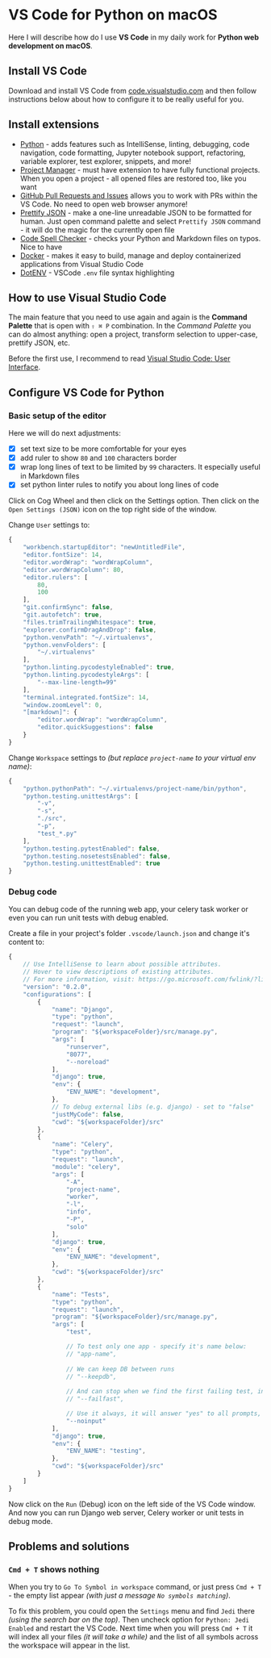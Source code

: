 # VS Code for Python on macOS

Here I will describe how do I use **VS Code** in my daily work for **Python web development on macOS**.

## Install VS Code

Download and install VS Code from [code.visualstudio.com](https://code.visualstudio.com) and then follow
instructions below about how to configure it to be really useful for you.

## Install extensions

- [Python](https://marketplace.visualstudio.com/items?itemName=ms-python.python) - adds features such as IntelliSense, linting, debugging, code navigation, code formatting, Jupyter notebook support, refactoring, variable explorer, test explorer, snippets, and more!
- [Project Manager](https://marketplace.visualstudio.com/items?itemName=alefragnani.project-manager) - must have extension to have fully functional projects. When you open a project - all opened files are restored too, like you want
- [GitHub Pull Requests and Issues](https://marketplace.visualstudio.com/items?itemName=GitHub.vscode-pull-request-github) allows you to work with PRs within the VS Code. No need to open web browser anymore!
- [Prettify JSON](https://marketplace.visualstudio.com/items?itemName=mohsen1.prettify-json) - make a one-line unreadable JSON to be formatted for human. Just open command palette and select `Prettify JSON` command - it will do the magic for the currently open file
- [Code Spell Checker](https://marketplace.visualstudio.com/items?itemName=streetsidesoftware.code-spell-checker) - checks your Python and Markdown files on typos. Nice to have
- [Docker](https://marketplace.visualstudio.com/items?itemName=ms-azuretools.vscode-docker) - makes it easy to build, manage and deploy containerized applications from Visual Studio Code
- [DotENV](https://marketplace.visualstudio.com/items?itemName=mikestead.dotenv) - VSCode `.env` file syntax highlighting

## How to use Visual Studio Code

The main feature that you need to use again and again is the **Command Palette** that is open with `⇧ ⌘ P` combination.
In the *Command Palette* you can do almost anything: open a project, transform selection to upper-case, prettify JSON, etc.

Before the first use, I recommend to read [Visual Studio Code: User Interface](https://code.visualstudio.com/docs/getstarted/userinterface).

## Configure VS Code for Python

### Basic setup of the editor

Here we will do next adjustments:
- [x] set text size to be more comfortable for your eyes
- [x] add ruler to show `80` and `100` characters border
- [x] wrap long lines of text to be limited by `99` characters. It especially useful in Markdown files
- [x] set python linter rules to notify you about long lines of code

Click on Cog Wheel and then click on the Settings option. Then click on the `Open Settings (JSON)` icon
on the top right side of the window.

Change `User` settings to:
```js
{
    "workbench.startupEditor": "newUntitledFile",
    "editor.fontSize": 14,
    "editor.wordWrap": "wordWrapColumn",
    "editor.wordWrapColumn": 80,
    "editor.rulers": [
        80,
        100
    ],
    "git.confirmSync": false,
    "git.autofetch": true,
    "files.trimTrailingWhitespace": true,
    "explorer.confirmDragAndDrop": false,
    "python.venvPath": "~/.virtualenvs",
    "python.venvFolders": [
        "~/.virtualenvs"
    ],
    "python.linting.pycodestyleEnabled": true,
    "python.linting.pycodestyleArgs": [
        "--max-line-length=99"
    ],
    "terminal.integrated.fontSize": 14,
    "window.zoomLevel": 0,
    "[markdown]": {
        "editor.wordWrap": "wordWrapColumn",
        "editor.quickSuggestions": false
    }
}
```

Change `Workspace` settings to *(but replace `project-name` to your virtual env name)*:
```js
{
    "python.pythonPath": "~/.virtualenvs/project-name/bin/python",
    "python.testing.unittestArgs": [
        "-v",
        "-s",
        "./src",
        "-p",
        "test_*.py"
    ],
    "python.testing.pytestEnabled": false,
    "python.testing.nosetestsEnabled": false,
    "python.testing.unittestEnabled": true
}
```

### Debug code

You can debug code of the running web app, your celery task worker or even you can run unit tests with debug enabled.

Create a file in your project's folder `.vscode/launch.json` and change it's content to:
```js
{
    // Use IntelliSense to learn about possible attributes.
    // Hover to view descriptions of existing attributes.
    // For more information, visit: https://go.microsoft.com/fwlink/?linkid=830387
    "version": "0.2.0",
    "configurations": [
        {
            "name": "Django",
            "type": "python",
            "request": "launch",
            "program": "${workspaceFolder}/src/manage.py",
            "args": [
                "runserver",
                "8077",
                "--noreload"
            ],
            "django": true,
            "env": {
                "ENV_NAME": "development",
            },
            // To debug external libs (e.g. django) - set to "false"
            "justMyCode": false,
            "cwd": "${workspaceFolder}/src"
        },
        {
            "name": "Celery",
            "type": "python",
            "request": "launch",
            "module": "celery",
            "args": [
                "-A",
                "project-name",
                "worker",
                "-l",
                "info",
                "-P",
                "solo"
            ],
            "django": true,
            "env": {
                "ENV_NAME": "development",
            },
            "cwd": "${workspaceFolder}/src"
        },
        {
            "name": "Tests",
            "type": "python",
            "request": "launch",
            "program": "${workspaceFolder}/src/manage.py",
            "args": [
                "test",

                // To test only one app - specify it's name below:
                // "app-name",
 
                // We can keep DB between runs
                // "--keepdb",
                
                // And can stop when we find the first failing test, instead of waiting for all tests to be finished
                // "--failfast",

                // Use it always, it will answer "yes" to all prompts, like to destroy DB before each test run
                "--noinput"
            ],
            "django": true,
            "env": {
                "ENV_NAME": "testing",
            },
            "cwd": "${workspaceFolder}/src"
        }
    ]
}
```

Now click on the `Run` (Debug) icon on the left side of the VS Code window. And now you can run Django web server, Celery worker or unit tests in debug mode.

## Problems and solutions

### `Cmd + T` shows nothing

When you try to `Go To Symbol in workspace` command, or just press `Cmd + T` - the empty list appear *(with just a message `No symbols matching`)*.

To fix this problem, you could open the `Settings` menu and find `Jedi` there *(using the search bar on the top)*. Then uncheck option for `Python: Jedi Enabled` and restart the VS Code. Next time when you will press `Cmd + T` it will index all your files *(it will take a while)* and the list of all symbols across the workspace will appear in the list.
